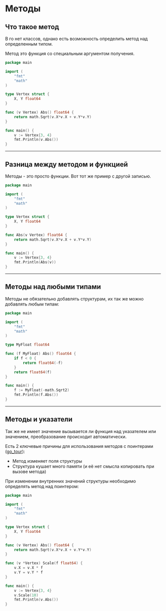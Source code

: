 # Методы

## Что такое метод

В го нет классов, однако есть возможность определить метод над определенным типом. 

Метод это функция со специальным аргументом получения.

```go
package main

import (
	"fmt"
	"math"
)

type Vertex struct {
	X, Y float64
}

func (v Vertex) Abs() float64 {
	return math.Sqrt(v.X*v.X + v.Y*v.Y)
}

func main() {
	v := Vertex{3, 4}
	fmt.Println(v.Abs())
}

```

---

## Разница между методом и функцией

Методы - это просто функции. Вот тот же пример с другой записью.

```go
package main

import (
	"fmt"
	"math"
)

type Vertex struct {
	X, Y float64
}

func Abs(v Vertex) float64 {
	return math.Sqrt(v.X*v.X + v.Y*v.Y)
}

func main() {
	v := Vertex{3, 4}
	fmt.Println(Abs(v))
}

```

---

## Методы над любыми типами

Методы не обязательно добавлять структурам, их так же можно добавлять любым типам:

```go
package main

import (
	"fmt"
	"math"
)

type MyFloat float64

func (f MyFloat) Abs() float64 {
	if f < 0 {
		return float64(-f)
	}
	return float64(f)
}

func main() {
	f := MyFloat(-math.Sqrt2)
	fmt.Println(f.Abs())
}

```

---

## Методы и указатели

Так же не имеет значение вызывается ли функция над указателем или значением, преобразование происходит автоматически.

Есть 2 ключевые причины для использования методов с поинтерами ([go_tour](https://go.dev/tour/methods/8)):

- Метод изменяет поля структуры
- Структура кушает много памяти (и её нет смысла копировать при вызове метода)

При изменении внутренних значений структуры необходимо определять метод над поинтером:

```go
package main

import (
	"fmt"
	"math"
)

type Vertex struct {
	X, Y float64
}

func (v Vertex) Abs() float64 {
	return math.Sqrt(v.X*v.X + v.Y*v.Y)
}

func (v *Vertex) Scale(f float64) {
	v.X = v.X * f
	v.Y = v.Y * f
}

func main() {
	v := Vertex{3, 4}
	v.Scale(10)
	fmt.Println(v.Abs())
}

```
